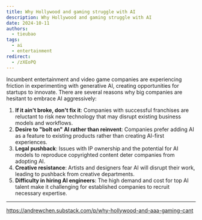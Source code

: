 ```yaml
---
title: Why Hollywood and gaming struggle with AI
description: Why Hollywood and gaming struggle with AI
date: 2024-10-11
authors:
  - tieubao
tags:
  - ai
  - entertainment
redirect:
  - /zXEoPQ
---
```


Incumbent entertainment and video game companies are experiencing friction in experimenting with generative AI, creating opportunities for startups to innovate. There are several reasons why big companies are hesitant to embrace AI aggressively:

1. **If it ain't broke, don't fix it**: Companies with successful franchises are reluctant to risk new technology that may disrupt existing business models and workflows.
2. **Desire to "bolt on" AI rather than reinvent**: Companies prefer adding AI as a feature to existing products rather than creating AI-first experiences.
3. **Legal pushback**: Issues with IP ownership and the potential for AI models to reproduce copyrighted content deter companies from adopting AI.
4. **Creative resistance**: Artists and designers fear AI will disrupt their work, leading to pushback from creative departments.
5. **Difficulty in hiring AI engineers**: The high demand and cost for top AI talent make it challenging for established companies to recruit necessary expertise.

---

https://andrewchen.substack.com/p/why-hollywood-and-aaa-gaming-cant
